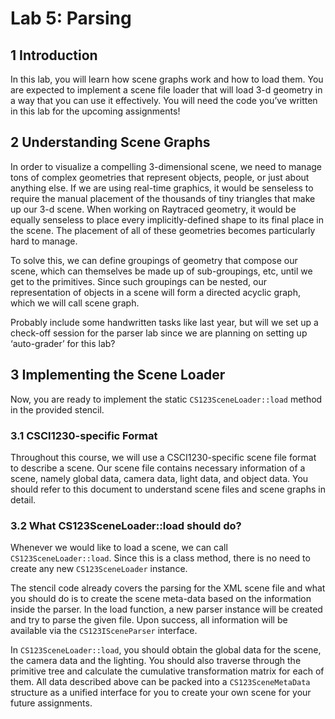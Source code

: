 # Lab 5: Parsing

## 1 Introduction

In this lab, you will learn how scene graphs work and how to load them. You are expected to implement a scene file loader that will load 3-d geometry in a way that you can use it effectively. You will need the code you’ve written in this lab for the upcoming assignments!

## 2 Understanding Scene Graphs

In order to visualize a compelling 3-dimensional scene, we need to manage tons of complex geometries that represent objects, people, or just about anything else. If we are using real-time graphics, it would be senseless to require the manual placement of the thousands of tiny triangles that make up our 3-d scene. When working on Raytraced geometry, it would be equally senseless to place every implicitly-defined shape to its final place in the scene. The placement of all of these geometries becomes particularly hard to manage.

To solve this, we can define groupings of geometry that compose our scene, which can themselves be made up of sub-groupings, etc, until we get to the primitives. Since such groupings can be nested, our representation of objects in a scene will form a directed acyclic graph, which we will call scene graph.

Probably include some handwritten tasks like last year, but will we set up a check-off session for the parser lab since we are planning on setting up ‘auto-grader’ for this lab?


## 3 Implementing the Scene Loader

Now, you are ready to implement the static `CS123SceneLoader::load` method in the provided stencil.

### 3.1 CSCI1230-specific Format

Throughout this course, we will use a CSCI1230-specific scene file format to describe a scene. Our scene file contains necessary information of a scene, namely global data, camera data, light data, and object data. You should refer to this document to understand scene files and scene graphs in detail.

### 3.2 What CS123SceneLoader::load should do?

Whenever we would like to load a scene, we can call `CS123SceneLoader::load`. Since this is a class method, there is no need to create any new `CS123SceneLoader` instance. 

The stencil code already covers the parsing for the XML scene file and what you should do is to create the scene meta-data based on the information inside the parser. In the load function, a new parser instance will be created and try to parse the given file. Upon success, all information will be available via the `CS123ISceneParser` interface.

In `CS123SceneLoader::load`, you should obtain the global data for the scene, the camera data and the lighting. You should also traverse through the primitive tree and calculate the cumulative transformation matrix for each of them. All data described above can be packed into a `CS123SceneMetaData` structure as a unified interface for you to create your own scene for your future assignments.
